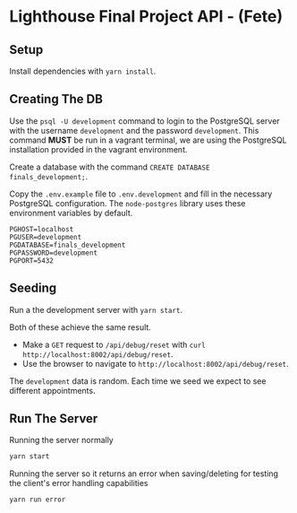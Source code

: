 # Lighthouse Final Project API - (Fete)

## Setup

Install dependencies with `yarn install`.

## Creating The DB

Use the `psql -U development` command to login to the PostgreSQL server with the username `development` and the password `development`. This command **MUST** be run in a vagrant terminal, we are using the PostgreSQL installation provided in the vagrant environment.

Create a database with the command `CREATE DATABASE finals_development;`.

Copy the `.env.example` file to `.env.development` and fill in the necessary PostgreSQL configuration. The `node-postgres` library uses these environment variables by default.

```
PGHOST=localhost
PGUSER=development
PGDATABASE=finals_development
PGPASSWORD=development
PGPORT=5432
```

## Seeding

Run a the development server with `yarn start`.

Both of these achieve the same result.

- Make a `GET` request to `/api/debug/reset` with `curl http://localhost:8002/api/debug/reset`.
- Use the browser to navigate to `http://localhost:8002/api/debug/reset`.

The `development` data is random. Each time we seed we expect to see different appointments.

## Run The Server

Running the server normally
```sh
yarn start
```

Running the server so it returns an error when saving/deleting for testing the client's error handling capabilities
```sh
yarn run error
```
